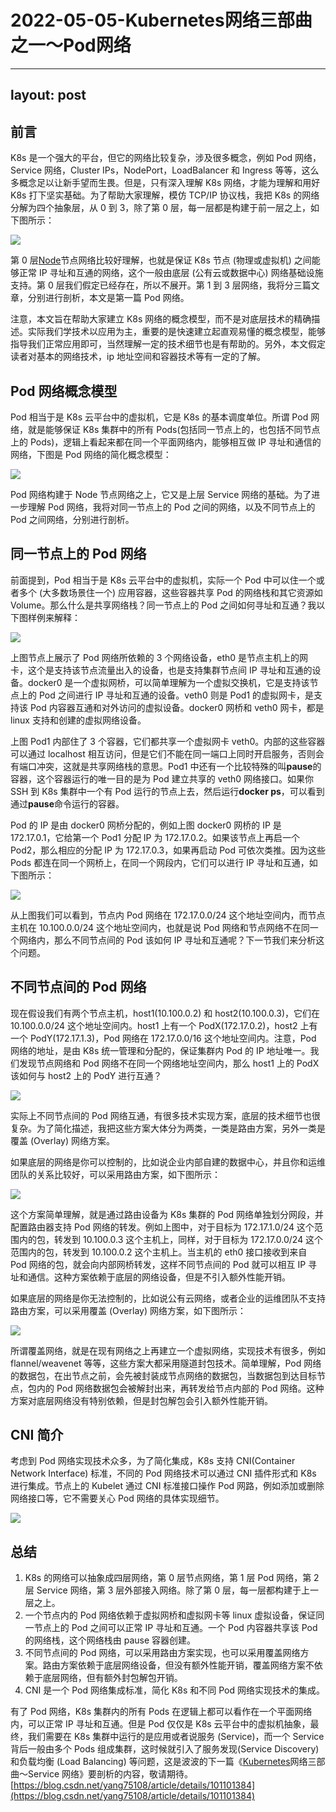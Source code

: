 # 2022-05-05-Kubernetes网络三部曲之一～Pod网络
* * *

## layout: post

## 前言

K8s 是一个强大的平台，但它的网络比较复杂，涉及很多概念，例如 Pod 网络，Service 网络，Cluster IPs，NodePort，LoadBalancer 和 Ingress 等等，这么多概念足以让新手望而生畏。但是，只有深入理解 K8s 网络，才能为理解和用好 K8s 打下坚实基础。为了帮助大家理解，模仿 TCP/IP 协议栈，我把 K8s 的网络分解为四个抽象层，从 0 到 3，除了第 0 层，每一层都是构建于前一层之上，如下图所示：

![](https://img-blog.csdnimg.cn/20190921112602532.png?x-oss-process=image/watermark,type_ZmFuZ3poZW5naGVpdGk,shadow_10,text_aHR0cHM6Ly9ibG9nLmNzZG4ubmV0L3lhbmc3NTEwOA==,size_16,color_FFFFFF,t_70)

第 0 层[Node](https://so.csdn.net/so/search?q=Node&spm=1001.2101.3001.7020)节点网络比较好理解，也就是保证 K8s 节点 (物理或虚拟机) 之间能够正常 IP 寻址和互通的网络，这个一般由底层 (公有云或数据中心) 网络基础设施支持。第 0 层我们假定已经存在，所以不展开。第 1 到 3 层网络，我将分三篇文章，分别进行剖析，本文是第一篇 Pod 网络。

注意，本文旨在帮助大家建立 K8s 网络的概念模型，而不是对底层技术的精确描述。实际我们学技术以应用为主，重要的是快速建立起直观易懂的概念模型，能够指导我们正常应用即可，当然理解一定的技术细节也是有帮助的。另外，本文假定读者对基本的网络技术，ip 地址空间和容器技术等有一定的了解。

## Pod 网络概念模型

Pod 相当于是 K8s 云平台中的虚拟机，它是 K8s 的基本调度单位。所谓 Pod 网络，就是能够保证 K8s 集群中的所有 Pods(包括同一节点上的，也包括不同节点上的 Pods)，逻辑上看起来都在同一个平面网络内，能够相互做 IP 寻址和通信的网络，下图是 Pod 网络的简化概念模型：

![](https://img-blog.csdnimg.cn/20190921112649439.png?x-oss-process=image/watermark,type_ZmFuZ3poZW5naGVpdGk,shadow_10,text_aHR0cHM6Ly9ibG9nLmNzZG4ubmV0L3lhbmc3NTEwOA==,size_16,color_FFFFFF,t_70)

Pod 网络构建于 Node 节点网络之上，它又是上层 Service 网络的基础。为了进一步理解 Pod 网络，我将对同一节点上的 Pod 之间的网络，以及不同节点上的 Pod 之间网络，分别进行剖析。

## 同一节点上的 Pod 网络

前面提到，Pod 相当于是 K8s 云平台中的虚拟机，实际一个 Pod 中可以住一个或者多个 (大多数场景住一个) 应用容器，这些容器共享 Pod 的网络栈和其它资源如 Volume。那么什么是共享网络栈？同一节点上的 Pod 之间如何寻址和互通？我以下图样例来解释：

![](https://img-blog.csdnimg.cn/20190921112728407.png?x-oss-process=image/watermark,type_ZmFuZ3poZW5naGVpdGk,shadow_10,text_aHR0cHM6Ly9ibG9nLmNzZG4ubmV0L3lhbmc3NTEwOA==,size_16,color_FFFFFF,t_70)

上图节点上展示了 Pod 网络所依赖的 3 个网络设备，eth0 是节点主机上的网卡，这个是支持该节点流量出入的设备，也是支持集群节点间 IP 寻址和互通的设备。docker0 是一个虚拟网桥，可以简单理解为一个虚拟交换机，它是支持该节点上的 Pod 之间进行 IP 寻址和互通的设备。veth0 则是 Pod1 的虚拟网卡，是支持该 Pod 内容器互通和对外访问的虚拟设备。docker0 网桥和 veth0 网卡，都是 linux 支持和创建的虚拟网络设备。

上图 Pod1 内部住了 3 个容器，它们都共享一个虚拟网卡 veth0。内部的这些容器可以通过 localhost 相互访问，但是它们不能在同一端口上同时开启服务，否则会有端口冲突，这就是共享网络栈的意思。Pod1 中还有一个比较特殊的叫**pause**的容器，这个容器运行的唯一目的是为 Pod 建立共享的 veth0 网络接口。如果你 SSH 到 K8s 集群中一个有 Pod 运行的节点上去，然后运行**docker ps**，可以看到通过**pause**命令运行的容器。

Pod 的 IP 是由 docker0 网桥分配的，例如上图 docker0 网桥的 IP 是 172.17.0.1，它给第一个 Pod1 分配 IP 为 172.17.0.2。如果该节点上再启一个 Pod2，那么相应的分配 IP 为 172.17.0.3，如果再启动 Pod 可依次类推。因为这些 Pods 都连在同一个网桥上，在同一个网段内，它们可以进行 IP 寻址和互通，如下图所示：

![](https://img-blog.csdnimg.cn/20190921112825755.png?x-oss-process=image/watermark,type_ZmFuZ3poZW5naGVpdGk,shadow_10,text_aHR0cHM6Ly9ibG9nLmNzZG4ubmV0L3lhbmc3NTEwOA==,size_16,color_FFFFFF,t_70)

从上图我们可以看到，节点内 Pod 网络在 172.17.0.0/24 这个地址空间内，而节点主机在 10.100.0.0/24 这个地址空间内，也就是说 Pod 网络和节点网络不在同一个网络内，那么不同节点间的 Pod 该如何 IP 寻址和互通呢？下一节我们来分析这个问题。

## 不同节点间的 Pod 网络

现在假设我们有两个节点主机，host1(10.100.0.2) 和 host2(10.100.0.3)，它们在 10.100.0.0/24 这个地址空间内。host1 上有一个 PodX(172.17.0.2)，host2 上有一个 PodY(172.17.1.3)，Pod 网络在 172.17.0.0/16 这个地址空间内。注意，Pod 网络的地址，是由 K8s 统一管理和分配的，保证集群内 Pod 的 IP 地址唯一。我们发现节点网络和 Pod 网络不在同一个网络地址空间内，那么 host1 上的 PodX 该如何与 host2 上的 PodY 进行互通？

![](https://img-blog.csdnimg.cn/20190921113006546.png?x-oss-process=image/watermark,type_ZmFuZ3poZW5naGVpdGk,shadow_10,text_aHR0cHM6Ly9ibG9nLmNzZG4ubmV0L3lhbmc3NTEwOA==,size_16,color_FFFFFF,t_70)

实际上不同节点间的 Pod 网络互通，有很多技术实现方案，底层的技术细节也很复杂。为了简化描述，我把这些方案大体分为两类，一类是路由方案，另外一类是覆盖 (Overlay) 网络方案。

如果底层的网络是你可以控制的，比如说企业内部自建的数据中心，并且你和运维团队的关系比较好，可以采用路由方案，如下图所示：

![](https://img-blog.csdnimg.cn/20190921113037220.png?x-oss-process=image/watermark,type_ZmFuZ3poZW5naGVpdGk,shadow_10,text_aHR0cHM6Ly9ibG9nLmNzZG4ubmV0L3lhbmc3NTEwOA==,size_16,color_FFFFFF,t_70)

这个方案简单理解，就是通过路由设备为 K8s 集群的 Pod 网络单独划分网段，并配置路由器支持 Pod 网络的转发。例如上图中，对于目标为 172.17.1.0/24 这个范围内的包，转发到 10.100.0.3 这个主机上，同样，对于目标为 172.17.0.0/24 这个范围内的包，转发到 10.100.0.2 这个主机上。当主机的 eth0 接口接收到来自 Pod 网络的包，就会向内部网桥转发，这样不同节点间的 Pod 就可以相互 IP 寻址和通信。这种方案依赖于底层的网络设备，但是不引入额外性能开销。

如果底层的网络是你无法控制的，比如说公有云网络，或者企业的运维团队不支持路由方案，可以采用覆盖 (Overlay) 网络方案，如下图所示：

![](https://img-blog.csdnimg.cn/20190921113100343.png?x-oss-process=image/watermark,type_ZmFuZ3poZW5naGVpdGk,shadow_10,text_aHR0cHM6Ly9ibG9nLmNzZG4ubmV0L3lhbmc3NTEwOA==,size_16,color_FFFFFF,t_70)

所谓覆盖网络，就是在现有网络之上再建立一个虚拟网络，实现技术有很多，例如 flannel/weavenet 等等，这些方案大都采用隧道封包技术。简单理解，Pod 网络的数据包，在出节点之前，会先被封装成节点网络的数据包，当数据包到达目标节点，包内的 Pod 网络数据包会被解封出来，再转发给节点内部的 Pod 网络。这种方案对底层网络没有特别依赖，但是封包解包会引入额外性能开销。

## CNI 简介

考虑到 Pod 网络实现技术众多，为了简化集成，K8s 支持 CNI(Container Network Interface) 标准，不同的 Pod 网络技术可以通过 CNI 插件形式和 K8s 进行集成。节点上的 Kubelet 通过 CNI 标准接口操作 Pod 网路，例如添加或删除网络接口等，它不需要关心 Pod 网络的具体实现细节。

![](https://img-blog.csdnimg.cn/20190921113136617.png?x-oss-process=image/watermark,type_ZmFuZ3poZW5naGVpdGk,shadow_10,text_aHR0cHM6Ly9ibG9nLmNzZG4ubmV0L3lhbmc3NTEwOA==,size_16,color_FFFFFF,t_70)

## 总结

1.  K8s 的网络可以抽象成四层网络，第 0 层节点网络，第 1 层 Pod 网络，第 2 层 Service 网络，第 3 层外部接入网络。除了第 0 层，每一层都构建于上一层之上。
2.  一个节点内的 Pod 网络依赖于虚拟网桥和虚拟网卡等 linux 虚拟设备，保证同一节点上的 Pod 之间可以正常 IP 寻址和互通。一个 Pod 内容器共享该 Pod 的网络栈，这个网络栈由 pause 容器创建。
3.  不同节点间的 Pod 网络，可以采用路由方案实现，也可以采用覆盖网络方案。路由方案依赖于底层网络设备，但没有额外性能开销，覆盖网络方案不依赖于底层网络，但有额外封包解包开销。
4.  CNI 是一个 Pod 网络集成标准，简化 K8s 和不同 Pod 网络实现技术的集成。

有了 Pod 网络，K8s 集群内的所有 Pods 在逻辑上都可以看作在一个平面网络内，可以正常 IP 寻址和互通。但是 Pod 仅仅是 K8s 云平台中的虚拟机抽象，最终，我们需要在 K8s 集群中运行的是应用或者说服务 (Service)，而一个 Service 背后一般由多个 Pods 组成集群，这时候就引入了服务发现(Service Discovery) 和负载均衡 (Load Balancing) 等问题，这是波波的下一篇《[Kubernetes](https://so.csdn.net/so/search?q=Kubernetes&spm=1001.2101.3001.7020)网络三部曲～Service 网络》要剖析的内容，敬请期待。 
 [https://blog.csdn.net/yang75108/article/details/101101384](https://blog.csdn.net/yang75108/article/details/101101384)
